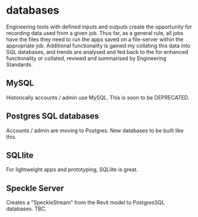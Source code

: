 # databases

Engineering tools with defined inputs and outputs create the opportunity for recording data used from a given job.
Thus far, as a general rule, all jobs have the files they need to run the apps saved on a file-server within the appropriate job.
Additional functionality is gained my collating this data into SQL databases, and trends are analysed and fed back to the
for enhanced functionality or collated, reviewd and summarised by Engineering Standards.

## MySQL

Historically accounts / admin use MySQL. This is soon to be DEPRECATED.

## Postgres SQL databases

Accounts / admin are moving to Postgres. New databases to be built like this.
## SQLlite

For lightweight apps and prototyping, SQLlite is great.

## Speckle Server

Creates a "SpeckleStream" from the Revit model to PostgresSQL databases. TBC.
